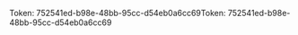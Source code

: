 <span data-ttu-id="c7182-101">Token: 752541ed-b98e-48bb-95cc-d54eb0a6cc69</span><span class="sxs-lookup"><span data-stu-id="c7182-101">Token: 752541ed-b98e-48bb-95cc-d54eb0a6cc69</span></span>